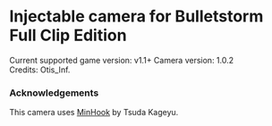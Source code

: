 Injectable camera for Bulletstorm Full Clip Edition
============================

Current supported game version: v1.1+
Camera version: 1.0.2  
Credits: Otis_Inf. 

### Acknowledgements
This camera uses [MinHook](https://github.com/TsudaKageyu/minhook) by Tsuda Kageyu.
